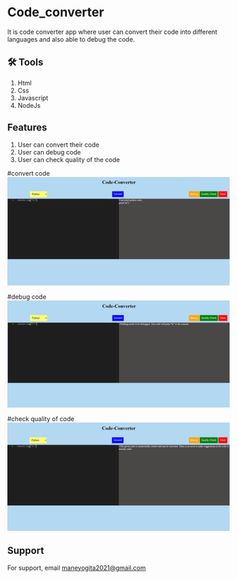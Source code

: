 # Code_converter

It is code converter app where user can convert their code into different languages and also able to debug the code.

## 🛠 Tools

1. Html
2. Css
3. Javascript
4. NodeJs

## Features

1. User can convert their code
2. User can debug code
3. User can check quality of the code

#convert code
![image](./frontend/images/converter.png)

#debug code
![image](./frontend/images/debuge.png)

#check quality of code
![image](./frontend/images/quality.png)

## Support

For support, email maneyogita2021@gmail.com
